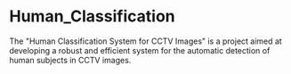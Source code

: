 # Human_Classification
The "Human Classification System for CCTV Images" is a project aimed at developing a robust and efficient system for the automatic detection of human subjects in CCTV images. 
